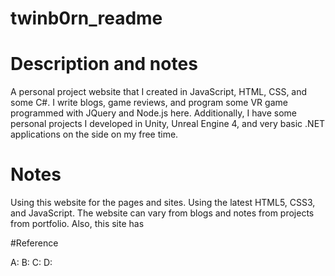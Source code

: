 # twinb0rn_readme

# Description and notes
A personal project website that I created in  JavaScript, HTML, CSS, and some C#. I write blogs, game reviews, and program some VR game programmed with JQuery and Node.js here. Additionally, I have some personal projects I developed in Unity, Unreal Engine 4, and very basic .NET applications on the side on my free time. 

# Notes

Using this website for the pages and sites. Using the latest HTML5, CSS3, and JavaScript. The website can vary from blogs and notes from projects from portfolio. Also, this site has 

#Reference

A:
B:
C:
D:

